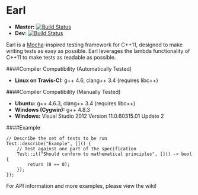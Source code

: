 Earl
==================
* __Master:__ [![Build Status](https://travis-ci.org/nweedon/Earl.svg?branch=master)](https://travis-ci.org/nweedon/Earl)
* __Dev:__ [![Build Status](https://travis-ci.org/nweedon/Earl.svg?branch=dev)](https://travis-ci.org/nweedon/Earl)

Earl is a [Mocha](http://visionmedia.github.io/mocha/)-inspired testing framework for C++11, designed to make writing tests as easy as possible. 
Earl leverages the lambda functionality of C++11 to make tests as readable as possible.

####Compiler Compatibility (Automatically Tested)
* __Linux on Travis-CI:__ g++ 4.6, clang++ 3.4 (requires libc++)

####Compiler Compatibility (Manually Tested)
* __Ubuntu:__ g++ 4.6.3, clang++ 3.4 (requires libc++)
* __Windows (Cygwin):__ g++ 4.8.3
* __Windows:__ Visual Studio 2012 Version 11.0.60315.01 Update 2

####Example
```
// Describe the set of tests to be run
Test::describe("Example", []() {
	// Test against one part of the specification
	Test::it("Should conform to mathematical principles", []() -> bool {
		return (0 == 0);
	});
});
```

For API information and more examples, please view the wiki!
